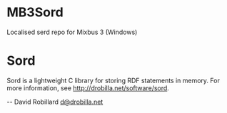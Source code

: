 # MB3Sord
Localised serd repo for Mixbus 3 (Windows)

Sord
====

Sord is a lightweight C library for storing RDF statements in memory.
For more information, see <http://drobilla.net/software/sord>.

 -- David Robillard <d@drobilla.net>

